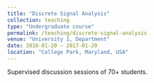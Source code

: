 ```yaml
---
title: "Discrete Signal Analysis"
collection: teaching
type: "Undergraduate course"
permalink: /teaching/discrete-signal-analysis
venue: "University 1, Department"
date: 2016-01-20 ~ 2017-01-20
location: "College Park, Maryland, USA"
---
```


Supervised discussion sessions of 70+ students.
